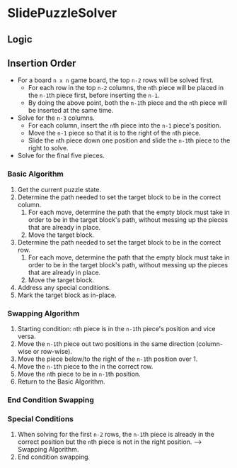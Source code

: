 # SlidePuzzleSolver

## Logic

## Insertion Order
* For a board `n x n` game board, the top `n-2` rows will be solved first. 
  * For each row in the top `n-2` columns, the `n`th piece will be placed in the `n-1`th piece first, before inserting the `n-1`.
  * By doing the above point, both the `n-1`th piece and the `n`th piece will be inserted at the same time.
* Solve for the `n-3` columns.
  * For each column, insert the `n`th piece into the `n-1` piece's position. 
  * Move the `n-1` piece so that it is to the right of the `n`th piece.
  * Slide the `n`th piece down one position and slide the `n-1`th piece to the right to solve.
* Solve for the final five pieces.

### Basic Algorithm
1. Get the current puzzle state.
2. Determine the path needed to set the target block to be in the correct column.
   1. For each move, determine the path that the empty block must take in order to be in the target block's path, without messing up the pieces that are already in place.
   2. Move the target block.
3. Determine the path needed to set the target block to be in the correct row.
   1. For each move, determine the path that the empty block must take in order to be in the target block's path, without messing up the pieces that are already in place.
   2. Move the target block.
4. Address any special conditions.
5. Mark the target block as in-place.

### Swapping Algorithm
1. Starting condition: `n`th piece is in the `n-1`th piece's position and vice versa.
2. Move the `n-1`th piece out two positions in the same direction (column-wise or row-wise).
3. Move the piece below/to the right of the `n-1`th position over 1.
4. Move the `n-1`th piece to the in the correct row.
5. Move the `n`th piece to be in `n-1`th position.
6. Return to the Basic Algorithm.

### End Condition Swapping

### Special Conditions
1. When solving for the first `n-2` rows, the `n-1`th piece is already in the correct position but the `n`th piece is not in the right position. --> Swapping Algorithm.
2. End condition swapping. 
